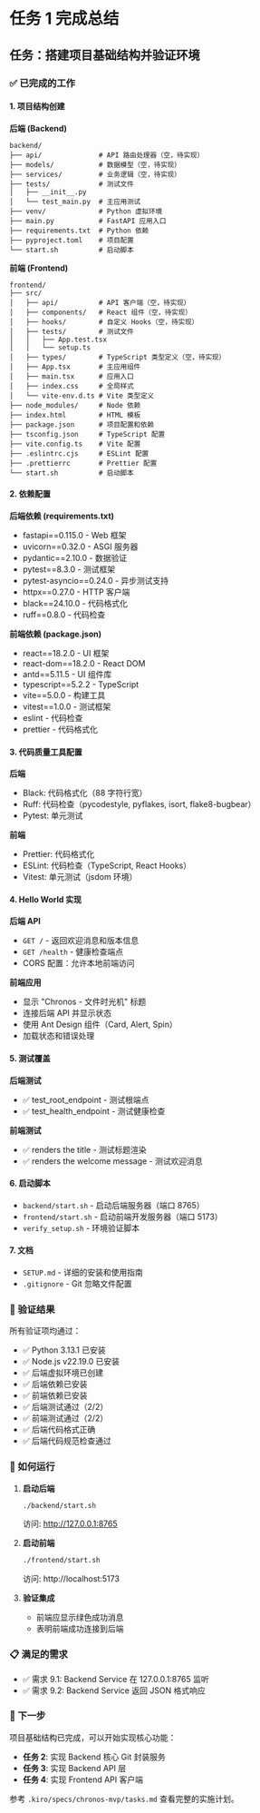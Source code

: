 # 任务 1 完成总结

## 任务：搭建项目基础结构并验证环境

### ✅ 已完成的工作

#### 1. 项目结构创建

**后端 (Backend)**
```
backend/
├── api/              # API 路由处理器（空，待实现）
├── models/           # 数据模型（空，待实现）
├── services/         # 业务逻辑（空，待实现）
├── tests/            # 测试文件
│   ├── __init__.py
│   └── test_main.py  # 主应用测试
├── venv/             # Python 虚拟环境
├── main.py           # FastAPI 应用入口
├── requirements.txt  # Python 依赖
├── pyproject.toml    # 项目配置
└── start.sh          # 启动脚本
```

**前端 (Frontend)**
```
frontend/
├── src/
│   ├── api/          # API 客户端（空，待实现）
│   ├── components/   # React 组件（空，待实现）
│   ├── hooks/        # 自定义 Hooks（空，待实现）
│   ├── tests/        # 测试文件
│   │   ├── App.test.tsx
│   │   └── setup.ts
│   ├── types/        # TypeScript 类型定义（空，待实现）
│   ├── App.tsx       # 主应用组件
│   ├── main.tsx      # 应用入口
│   ├── index.css     # 全局样式
│   └── vite-env.d.ts # Vite 类型定义
├── node_modules/     # Node 依赖
├── index.html        # HTML 模板
├── package.json      # 项目配置和依赖
├── tsconfig.json     # TypeScript 配置
├── vite.config.ts    # Vite 配置
├── .eslintrc.cjs     # ESLint 配置
├── .prettierrc       # Prettier 配置
└── start.sh          # 启动脚本
```

#### 2. 依赖配置

**后端依赖 (requirements.txt)**
- fastapi==0.115.0 - Web 框架
- uvicorn==0.32.0 - ASGI 服务器
- pydantic==2.10.0 - 数据验证
- pytest==8.3.0 - 测试框架
- pytest-asyncio==0.24.0 - 异步测试支持
- httpx==0.27.0 - HTTP 客户端
- black==24.10.0 - 代码格式化
- ruff==0.8.0 - 代码检查

**前端依赖 (package.json)**
- react==18.2.0 - UI 框架
- react-dom==18.2.0 - React DOM
- antd==5.11.5 - UI 组件库
- typescript==5.2.2 - TypeScript
- vite==5.0.0 - 构建工具
- vitest==1.0.0 - 测试框架
- eslint - 代码检查
- prettier - 代码格式化

#### 3. 代码质量工具配置

**后端**
- Black: 代码格式化（88 字符行宽）
- Ruff: 代码检查（pycodestyle, pyflakes, isort, flake8-bugbear）
- Pytest: 单元测试

**前端**
- Prettier: 代码格式化
- ESLint: 代码检查（TypeScript, React Hooks）
- Vitest: 单元测试（jsdom 环境）

#### 4. Hello World 实现

**后端 API**
- `GET /` - 返回欢迎消息和版本信息
- `GET /health` - 健康检查端点
- CORS 配置：允许本地前端访问

**前端应用**
- 显示 "Chronos - 文件时光机" 标题
- 连接后端 API 并显示状态
- 使用 Ant Design 组件（Card, Alert, Spin）
- 加载状态和错误处理

#### 5. 测试覆盖

**后端测试**
- ✅ test_root_endpoint - 测试根端点
- ✅ test_health_endpoint - 测试健康检查

**前端测试**
- ✅ renders the title - 测试标题渲染
- ✅ renders the welcome message - 测试欢迎消息

#### 6. 启动脚本

- `backend/start.sh` - 启动后端服务器（端口 8765）
- `frontend/start.sh` - 启动前端开发服务器（端口 5173）
- `verify_setup.sh` - 环境验证脚本

#### 7. 文档

- `SETUP.md` - 详细的安装和使用指南
- `.gitignore` - Git 忽略文件配置

### 🎯 验证结果

所有验证项均通过：
- ✅ Python 3.13.1 已安装
- ✅ Node.js v22.19.0 已安装
- ✅ 后端虚拟环境已创建
- ✅ 后端依赖已安装
- ✅ 前端依赖已安装
- ✅ 后端测试通过（2/2）
- ✅ 前端测试通过（2/2）
- ✅ 后端代码格式正确
- ✅ 后端代码规范检查通过

### 🚀 如何运行

1. **启动后端**
   ```bash
   ./backend/start.sh
   ```
   访问: http://127.0.0.1:8765

2. **启动前端**
   ```bash
   ./frontend/start.sh
   ```
   访问: http://localhost:5173

3. **验证集成**
   - 前端应显示绿色成功消息
   - 表明前端成功连接到后端

### 📋 满足的需求

- ✅ 需求 9.1: Backend Service 在 127.0.0.1:8765 监听
- ✅ 需求 9.2: Backend Service 返回 JSON 格式响应

### 🔄 下一步

项目基础结构已完成，可以开始实现核心功能：

- **任务 2**: 实现 Backend 核心 Git 封装服务
- **任务 3**: 实现 Backend API 层
- **任务 4**: 实现 Frontend API 客户端

参考 `.kiro/specs/chronos-mvp/tasks.md` 查看完整的实施计划。
